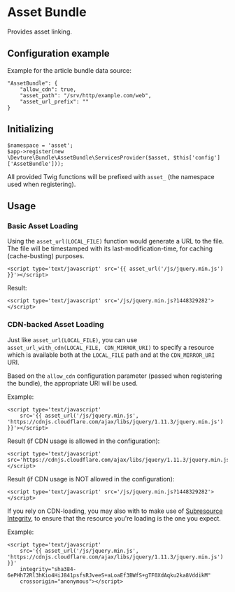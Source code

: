 # Asset Bundle

Provides asset linking.

## Configuration example

Example for the article bundle data source:

	"AssetBundle": {
		"allow_cdn": true,
		"asset_path": "/srv/http/example.com/web",
		"asset_url_prefix": ""
	}

## Initializing

	$namespace = 'asset';
	$app->register(new \Devture\Bundle\AssetBundle\ServicesProvider($asset, $this['config']['AssetBundle']));

All provided Twig functions will be prefixed with `asset_` (the namespace used when registering).

## Usage

### Basic Asset Loading

Using the `asset_url(LOCAL_FILE)` function would generate a URL to the file.
The file will be timestamped with its last-modification-time, for caching (cache-busting) purposes.

	<script type='text/javascript' src='{{ asset_url('/js/jquery.min.js') }}'></script>

Result:

	<script type='text/javascript' src='/js/jquery.min.js?1448329282'></script>

### CDN-backed Asset Loading

Just like `asset_url(LOCAL_FILE)`, you can use `asset_url_with_cdn(LOCAL_FILE, CDN_MIRROR_URI)`
to specify a resource which is available both at the `LOCAL_FILE` path and at the `CDN_MIRROR_URI` URI.

Based on the `allow_cdn` configuration parameter (passed when registering the bundle),
the appropriate URI will be used.

Example:

	<script type='text/javascript'
		src='{{ asset_url('/js/jquery.min.js', 'https://cdnjs.cloudflare.com/ajax/libs/jquery/1.11.3/jquery.min.js') }}'></script>

Result (if CDN usage is allowed in the configuration):

	<script type='text/javascript' src='https://cdnjs.cloudflare.com/ajax/libs/jquery/1.11.3/jquery.min.js'></script>

Result (if CDN usage is NOT allowed in the configuration):

	<script type='text/javascript' src='/js/jquery.min.js?1448329282'></script>


If you rely on CDN-loading, you may also with to make use of [Subresource Integrity](http://www.w3.org/TR/SRI/),
to ensure that the resource you're loading is the one you expect.

Example:

	<script type='text/javascript'
		src='{{ asset_url('/js/jquery.min.js', 'https://cdnjs.cloudflare.com/ajax/libs/jquery/1.11.3/jquery.min.js') }}'
		integrity="sha384-6ePHh72Rl3hKio4HiJ841psfsRJveeS+aLoaEf3BWfS+gTF0XdAqku2ka8VddikM"
		crossorigin="anonymous"></script>
